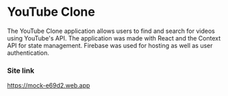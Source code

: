 

# YouTube Clone

The YouTube Clone application allows users to find and search for videos using YouTube's API. The application was made with React and the Context API for state management. Firebase was used for hosting as well as user authentication.

### Site link
https://mock-e69d2.web.app
